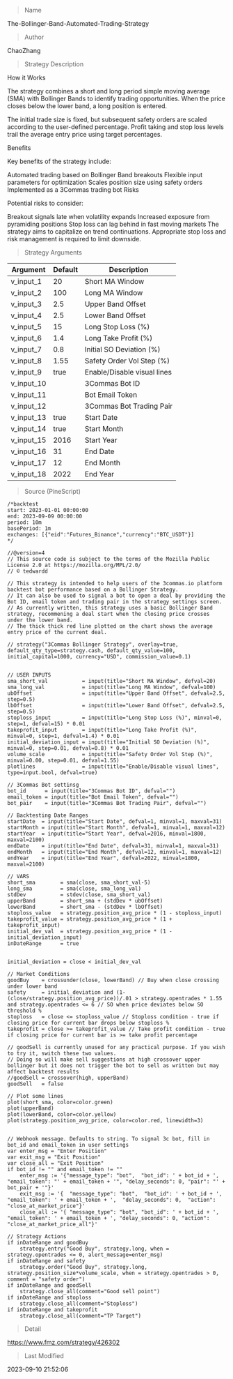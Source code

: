 
> Name

The-Bollinger-Band-Automated-Trading-Strategy

> Author

ChaoZhang

> Strategy Description

How it Works

The strategy combines a short and long period simple moving average (SMA) with Bollinger Bands to identify trading opportunities. When the price closes below the lower band, a long position is entered.

The initial trade size is fixed, but subsequent safety orders are scaled according to the user-defined percentage. Profit taking and stop loss levels trail the average entry price using target percentages.

Benefits

Key benefits of the strategy include:

Automated trading based on Bollinger Band breakouts
Flexible input parameters for optimization
Scales position size using safety orders
Implemented as a 3Commas trading bot
Risks

Potential risks to consider:

Breakout signals late when volatility expands
Increased exposure from pyramiding positions
Stop loss can lag behind in fast moving markets
The strategy aims to capitalize on trend continuations. Appropriate stop loss and risk management is required to limit downside.

> Strategy Arguments



|Argument|Default|Description|
|----|----|----|
|v_input_1|20|Short MA Window|
|v_input_2|100|Long MA Window|
|v_input_3|2.5|Upper Band Offset|
|v_input_4|2.5|Lower Band Offset|
|v_input_5|15|Long Stop Loss (%)|
|v_input_6|1.4|Long Take Profit (%)|
|v_input_7|0.8|Initial SO Deviation (%)|
|v_input_8|1.55|Safety Order Vol Step (%)|
|v_input_9|true|Enable/Disable visual lines|
|v_input_10||3Commas Bot ID|
|v_input_11||Bot Email Token|
|v_input_12||3Commas Bot Trading Pair|
|v_input_13|true|Start Date|
|v_input_14|true|Start Month|
|v_input_15|2016|Start Year|
|v_input_16|31|End Date|
|v_input_17|12|End Month|
|v_input_18|2022|End Year|


> Source (PineScript)

``` pinescript
/*backtest
start: 2023-01-01 00:00:00
end: 2023-09-09 00:00:00
period: 10m
basePeriod: 1m
exchanges: [{"eid":"Futures_Binance","currency":"BTC_USDT"}]
*/

//@version=4
// This source code is subject to the terms of the Mozilla Public License 2.0 at https://mozilla.org/MPL/2.0/
// © tedwardd

// This strategy is intended to help users of the 3commas.io platform backtest bot performance based on a Bollinger Strategy.
// It can also be used to signal a bot to open a deal by providing the Bot ID, email token and trading pair in the strategy settings screen.
// As currently written, this strategy uses a basic Bollinger Band strategy, recommening a deal start when the closing price crosses under the lower band.
// The thick thick red line plotted on the chart shows the average entry price of the current deal.

// strategy("3Commas Bollinger Strategy", overlay=true, default_qty_type=strategy.cash, default_qty_value=100, initial_capital=1000, currency="USD", commission_value=0.1)


// USER INPUTS
sma_short_val           = input(title="Short MA Window", defval=20)
sma_long_val            = input(title="Long MA Window", defval=100)
ubOffset                = input(title="Upper Band Offset", defval=2.5, step=0.5)
lbOffset                = input(title="Lower Band Offset", defval=2.5, step=0.5)
stoploss_input          = input(title="Long Stop Loss (%)", minval=0, step=1, defval=15) * 0.01
takeprofit_input        = input(title="Long Take Profit (%)", minval=0, step=1, defval=1.4) * 0.01
initial_deviation_input = input(title="Initial SO Deviation (%)", minval=0, step=0.01, defval=0.8) * 0.01
volume_scale            = input(title="Safety Order Vol Step (%)", minval=0.00, step=0.01, defval=1.55)
plotlines               = input(title="Enable/Disable visual lines", type=input.bool, defval=true)

// 3Commas Bot settinsg
bot_id      = input(title="3Commas Bot ID", defval="")
email_token = input(title="Bot Email Token", defval="")
bot_pair    = input(title="3Commas Bot Trading Pair", defval="")

// Backtesting Date Ranges
startDate  = input(title="Start Date", defval=1, minval=1, maxval=31)
startMonth = input(title="Start Month", defval=1, minval=1, maxval=12)
startYear  = input(title="Start Year", defval=2016, minval=1800, maxval=2100)
endDate    = input(title="End Date", defval=31, minval=1, maxval=31)
endMonth   = input(title="End Month", defval=12, minval=1, maxval=12)
endYear    = input(title="End Year", defval=2022, minval=1800, maxval=2100)

// VARS
short_sma        = sma(close, sma_short_val-5)
long_sma         = sma(close, sma_long_val)
stdDev           = stdev(close, sma_short_val)
upperBand        = short_sma + (stdDev * ubOffset)
lowerBand        = short_sma - (stdDev * lbOffset)
stoploss_value   = strategy.position_avg_price * (1 - stoploss_input)
takeprofit_value = strategy.position_avg_price * (1 + takeprofit_input)
initial_dev_val  = strategy.position_avg_price * (1 - initial_deviation_input)
inDateRange      = true


initial_deviation = close < initial_dev_val

// Market Conditions
goodBuy    = crossunder(close, lowerBand) // Buy when close crossing under lower band
safety     = initial_deviation and (1-(close/strategy.position_avg_price))/.01 > strategy.opentrades * 1.55 and strategy.opentrades <= 6 // SO when price deviates below SO threshold %
stoploss   = close <= stoploss_value // Stoploss condition - true if closing price for current bar drops below stoploss %
takeprofit = close >= takeprofit_value // Take profit condition - true if closing price for current bar is >= take profit percentage

// goodSell is currently unused for any practical purpose. If you wish to try it, switch these two values. 
// Doing so will make sell suggestions at high crossover upper bollinger but it does not trigger the bot to sell as written but may affect backtest results
//goodSell = crossover(high, upperBand)
goodSell   = false

// Plot some lines
plot(short_sma, color=color.green)
plot(upperBand)
plot(lowerBand, color=color.yellow)
plot(strategy.position_avg_price, color=color.red, linewidth=3)


// Webhook message. Defaults to string. To signal 3c bot, fill in bot_id and email_token in user settings
var enter_msg = "Enter Position"
var exit_msg = "Exit Position"
var close_all = "Exit Position"
if bot_id != "" and email_token != ""
    enter_msg := '{"message_type": "bot",  "bot_id": ' + bot_id + ',  "email_token": "' + email_token + '", "delay_seconds": 0, "pair": "' + bot_pair + '"}'
    exit_msg := '{  "message_type": "bot",  "bot_id": ' + bot_id + ',  "email_token": ' + email_token + ',  "delay_seconds": 0,  "action": "close_at_market_price"}'
    close_all := '{ "message_type": "bot", "bot_id": ' + bot_id + ', "email_token": ' + email_token + ', "delay_seconds": 0, "action": "close_at_market_price_all"}'

// Strategy Actions
if inDateRange and goodBuy
    strategy.entry("Good Buy", strategy.long, when = strategy.opentrades <= 0, alert_message=enter_msg)
if inDateRange and safety
    strategy.order("Good Buy", strategy.long, strategy.position_size*volume_scale, when = strategy.opentrades > 0, comment = "safety order")
if inDateRange and goodSell
    strategy.close_all(comment="Good sell point")
if inDateRange and stoploss
    strategy.close_all(comment="Stoploss")
if inDateRange and takeprofit
    strategy.close_all(comment="TP Target")

```

> Detail

https://www.fmz.com/strategy/426302

> Last Modified

2023-09-10 21:52:06
